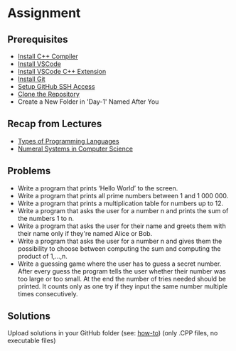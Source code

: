 # Assignment

## Prerequisites
- [Install C++ Compiler](https://code.visualstudio.com/docs/languages/cpp#_install-a-compiler)
- [Install VSCode](https://code.visualstudio.com/download)
- [Install VSCode C++ Extension](https://code.visualstudio.com/docs/languages/cpp#_install-the-extension)
- [Install Git](https://git-scm.com/book/en/v2/Getting-Started-Installing-Git)
- [Setup GitHub SSH Access](https://docs.github.com/en/authentication/connecting-to-github-with-ssh/adding-a-new-ssh-key-to-your-github-account)
- [Clone the Repository](git@github.com:FMI-2021-KN-7/Introduction-to-Programming.git)
- Create a New Folder in 'Day-1' Named After You

## Recap from Lectures
- [Types of Programming Languages](https://www.watelectronics.com/types-of-programming-languages-with-differences/)
- [Numeral Systems in Computer Science](https://en.wikipedia.org/wiki/Computer_number_format)

## Problems
- Write a program that prints ‘Hello World’ to the screen.
- Write a program that prints all prime numbers between 1 and 1 000 000.
- Write a program that prints a multiplication table for numbers up to 12.
- Write a program that asks the user for a number n and prints the sum of the numbers 1 to n.
- Write a program that asks the user for their name and greets them with their name only if they're named Alice or Bob.
- Write a program that asks the user for a number n and gives them the possibility to choose between computing the sum and computing the product of 1,…,n.
- Write a guessing game where the user has to guess a secret number. After every guess the program tells the user whether their number was too large or too small. At the end the number of tries needed should be printed. It counts only as one try if they input the same number multiple times consecutively.

## Solutions
Upload solutions in your GitHub folder (see: [how-to](https://www.atlassian.com/git/tutorials/saving-changes/git-commit)) (only .CPP files, no executable files)
